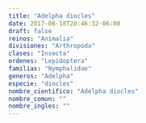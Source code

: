 ```yaml
---
title: "Adelpha diocles"
date: 2017-08-18T20:46:32-06:00
draft: false
reinos: "Animalia"
divisiones: "Arthropoda"
clases: "Insecta"
ordenes: "Lepidoptera"
familias: "Nymphalidae"
generos: "Adelpha"
especie: "diocles"
nombre_cientifico: "Adelpha diocles"
nombre_comun: ""
nombre_ingles: ""
---
```

